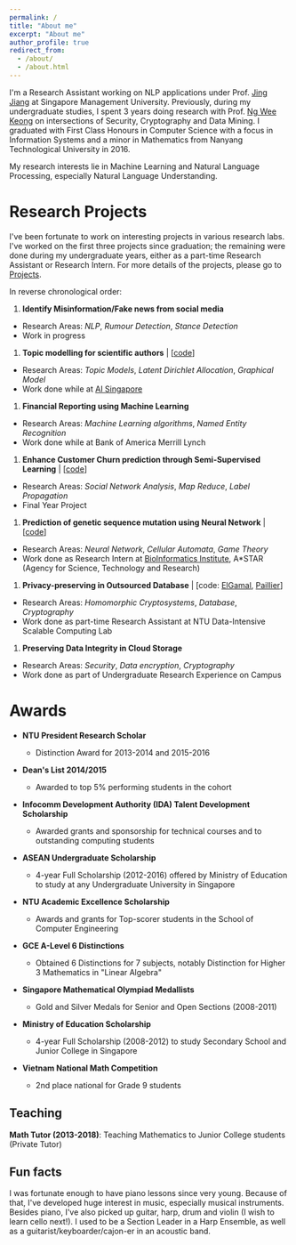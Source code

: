 ```yaml
---
permalink: /
title: "About me"
excerpt: "About me"
author_profile: true
redirect_from:
  - /about/
  - /about.html
---
```


I'm a Research Assistant working on NLP applications under Prof. [Jing Jiang](http://www.mysmu.edu/faculty/jingjiang/) at Singapore Management University.
Previously, during my undergraduate studies, I spent 3 years doing research with Prof. [Ng Wee Keong](http://www.ntu.edu.sg/home/awkng/) on intersections of
Security, Cryptography and Data Mining.
I graduated with First Class Honours in Computer Science with a focus in Information Systems and a minor in Mathematics from Nanyang Technological University in 2016.
<!-- After graduation, I spent 1.5 years as a software engineer in an investment bank, building ETL data pipeline systems,
while heading a Machine Learning interest group.  -->

<!-- I have a deep interest for Mathematics and would love to do research in the intersection of Math and Computer Science. -->
My research interests lie in Machine Learning and Natural Language Processing, especially Natural Language Understanding.

Research Projects
=================

I've been fortunate to work on interesting projects in various research labs.
I've worked on the first three projects since graduation; the remaining were done during
my undergraduate years,
either as a part-time Research Assistant or Research Intern. For more details of the projects, please go to [Projects](https://tramanh06.github.io/projects/).

In reverse chronological order:

1. **Identify Misinformation/Fake news from social media**
  * Research Areas: *NLP*, *Rumour Detection*, *Stance Detection*
  * Work in progress

1. **Topic modelling for scientific authors**  \|  [[code](https://github.com/tramanh06/rpms)]
  * Research Areas: *Topic Models*, *Latent Dirichlet Allocation*, *Graphical Model*
  * Work done while at [AI Singapore](https://www.aisingapore.org/)

1. **Financial Reporting using Machine Learning**
  * Research Areas: *Machine Learning algorithms*, *Named Entity Recognition*
  * Work done while at Bank of America Merrill Lynch

1. **Enhance Customer Churn prediction through Semi-Supervised Learning**  \|  [[code](https://github.com/tramanh06/CDR-analysis)]
  * Research Areas: *Social Network Analysis*, *Map Reduce*, *Label Propagation*
  * Final Year Project

1. **Prediction of genetic sequence mutation using Neural Network**  \|  [[code](https://github.com/tramanh06/HIV-DNA-neural-network)]
  * Research Areas: *Neural Network*, *Cellular Automata*, *Game Theory*
  * Work done as Research Intern at [BioInformatics Institute](http://www.bii.a-star.edu.sg/), A\*STAR (Agency for Science, Technology and Research)

1. **Privacy-preserving in Outsourced Database**  \|  [code: [ElGamal](https://github.com/bazzilic/ElGamalExt), [Paillier](https://github.com/bazzilic/PaillierExt)]
  * Research Areas: *Homomorphic Cryptosystems*, *Database*, *Cryptography*
  * Work done as part-time Research Assistant at NTU Data-Intensive Scalable Computing Lab

1. **Preserving Data Integrity in Cloud Storage**
  * Research Areas: *Security*, *Data encryption*, *Cryptography*
  * Work done as part of Undergraduate Research Experience on Campus


Awards
======
* **NTU President Research Scholar**
  * Distinction Award for 2013-2014 and 2015-2016

* **Dean's List 2014/2015**
  * Awarded to top 5% performing students in the cohort

* **Infocomm Development Authority (IDA) Talent Development Scholarship**
  * Awarded grants and sponsorship for technical courses and to outstanding computing students

* **ASEAN Undergraduate Scholarship**
  * 4-year Full Scholarship (2012-2016) offered by Ministry of Education to study at any Undergraduate University in Singapore

* **NTU Academic Excellence Scholarship**
  * Awards and grants for Top-scorer students in the School of Computer Engineering

* **GCE A-Level 6 Distinctions**
  * Obtained 6 Distinctions for 7 subjects, notably Distinction for Higher 3 Mathematics in "Linear Algebra"

* **Singapore Mathematical Olympiad Medallists**
  * Gold and Silver Medals for Senior and Open Sections (2008-2011)

* **Ministry of Education Scholarship**
  * 4-year Full Scholarship (2008-2012) to study Secondary School and Junior College in Singapore

* **Vietnam National Math Competition**
  * 2nd place national for Grade 9 students



Teaching
--------
**Math Tutor (2013-2018)**: Teaching Mathematics to Junior College students (Private Tutor)
<!-- Around Year 2 of my university year, I started missing doing Math a lot. There weren't that many Math-heavy courses in CS curriculum, and I haven't embarked on a Math minor by then. So I decided to teach Math to High School students as a way to keep my Math solving skills abreast.
Since then, I've taught many Junior College students to prepare for their A-level examinations. It turns out not only do I love solving and thinking in Math, I also greatly enjoy teaching and making Math an easy subject for my students. -->


Fun facts
---------
I was fortunate enough to have piano lessons since very young. Because of that, I've developed huge interest in
music, especially musical instruments. Besides piano, I've also picked up guitar, harp, drum and violin (I wish to learn cello next!).
I used to be a Section Leader in a Harp Ensemble, as well as a guitarist/keyboarder/cajon-er in an acoustic band.
